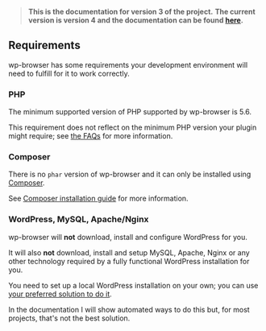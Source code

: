 > **This is the documentation for version 3 of the project.**
> **The current version is version 4 and the documentation can be found [here](./../README.md).**

## Requirements

wp-browser has some requirements your development environment will need to fulfill for it to work correctly.  

### PHP

The minimum supported version of PHP supported by wp-browser is 5.6.  

This requirement does not reflect on the minimum PHP version your plugin might require; see [the FAQs](faq.md#is-codeception-wp-browser-php-5-2-compatible) for more information.

### Composer

There is no `phar` version of wp-browser and it can only be installed using [Composer](https://getcomposer.org/).  

See [Composer installation guide](https://getcomposer.org/doc/00-intro.md#installation-linux-unix-macos) for more information.

### WordPress, MySQL, Apache/Nginx

wp-browser will **not** download, install and configure WordPress for you.  

It will also **not** download, install and setup MySQL, Apache, Nginx or any other technology required by a fully functional WordPress installation for you.  

You need to set up a local WordPress installation on your own; you can use [your preferred solution to do it](faq.md#do-i-need-to-use-a-specific-local-development-environment-to-use-wp-browser).

In the documentation I will show automated ways to do this but, for most projects, that's not the best solution.
